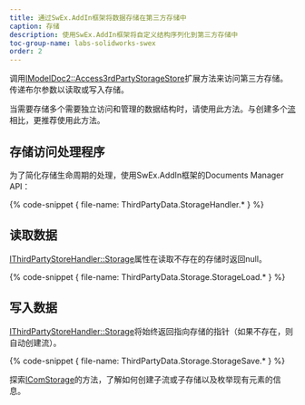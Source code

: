 ```yaml
---
title: 通过SwEx.AddIn框架将数据存储在第三方存储中
caption: 存储
description: 使用SwEx.AddIn框架将自定义结构序列化到第三方存储中
toc-group-name: labs-solidworks-swex
order: 2
---
```

调用[IModelDoc2::Access3rdPartyStorageStore](https://docs.codestack.net/swex/add-in/html/M_SolidWorks_Interop_sldworks_ModelDocExtension_Access3rdPartyStorageStore.htm)扩展方法来访问第三方存储。传递布尔参数以读取或写入存储。

当需要存储多个需要独立访问和管理的数据结构时，请使用此方法。与创建多个[流](/labs/solidworks/swex/add-in/third-party-data-storage/stream/)相比，更推荐使用此方法。

## 存储访问处理程序

为了简化存储生命周期的处理，使用SwEx.AddIn框架的Documents Manager API：

{% code-snippet { file-name: ThirdPartyData.StorageHandler.* } %}

## 读取数据

[IThirdPartyStoreHandler::Storage](https://docs.codestack.net/swex/add-in/html/P_CodeStack_SwEx_AddIn_Base_IThirdPartyStoreHandler_Storage.htm)属性在读取不存在的存储时返回null。

{% code-snippet { file-name: ThirdPartyData.Storage.StorageLoad.* } %}

## 写入数据

[IThirdPartyStoreHandler::Storage](https://docs.codestack.net/swex/add-in/html/P_CodeStack_SwEx_AddIn_Base_IThirdPartyStoreHandler_Storage.htm)将始终返回指向存储的指针（如果不存在，则自动创建流）。

{% code-snippet { file-name: ThirdPartyData.Storage.StorageSave.* } %}

探索[IComStorage](https://docs.codestack.net/swex/add-in/html/T_CodeStack_SwEx_AddIn_Base_IComStorage.htm)的方法，了解如何创建子流或子存储以及枚举现有元素的信息。
